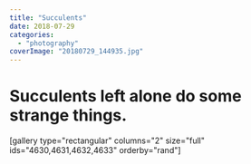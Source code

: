 ```yaml
---
title: "Succulents"
date: 2018-07-29
categories: 
  - "photography"
coverImage: "20180729_144935.jpg"
---
```


# Succulents left alone do some strange things.

\[gallery type="rectangular" columns="2" size="full" ids="4630,4631,4632,4633" orderby="rand"\]

